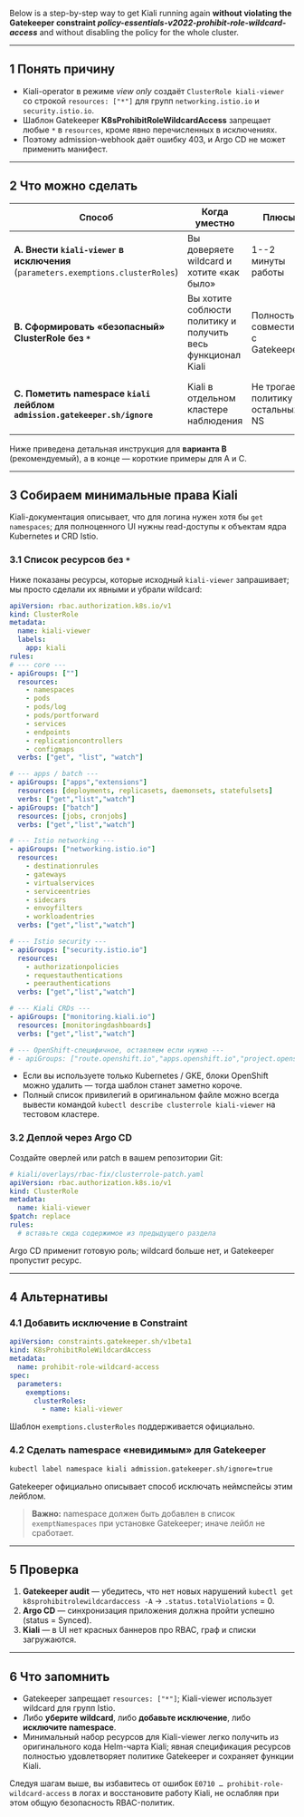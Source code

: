 Below is a step-by-step way to get Kiali running again **without violating the Gatekeeper constraint *policy-essentials-v2022-prohibit-role-wildcard-access*** and without disabling the policy for the whole cluster.

---

## 1  Понять причину

* Kiali-operator в режиме *view only* создаёт `ClusterRole kiali-viewer` со строкой
  `resources: ["*"]` для групп `networking.istio.io` и `security.istio.io`.
* Шаблон Gatekeeper **K8sProhibitRoleWildcardAccess** запрещает любые `*` в `resources`, кроме явно перечисленных в исключениях.
* Поэтому admission-webhook даёт ошибку 403, и Argo CD не может применить манифест.

---

## 2  Что можно сделать

| Способ                                                                               | Когда уместно                                                | Плюсы                              | Минусы                                           |
| ------------------------------------------------------------------------------------ | ------------------------------------------------------------ | ---------------------------------- | ------------------------------------------------ |
| **A. Внести `kiali-viewer` в исключения** <br>(`parameters.exemptions.clusterRoles`) | Вы доверяете wildcard и хотите «как было»                    | 1--2 минуты работы                 | Политика перестаёт работать именно для этой роли |
| **B. Сформировать «безопасный» ClusterRole без `*`**                                 | Вы хотите соблюсти политику и получить весь функционал Kiali | Полностью совместимо с Gatekeeper  | Нужно перечислить ресурсы вручную                |
| **C. Пометить namespace `kiali` лейблом `admission.gatekeeper.sh/ignore`**           | Kiali в отдельном кластере наблюдения                        | Не трогает политику в остальных NS | Политика не проверяет всё, что находится в NS    |

Ниже приведена детальная инструкция для **варианта B** (рекомендуемый), а в конце — короткие примеры для A и C.

---

## 3  Собираем минимальные права Kiali

Kiali-документация описывает, что для логина нужен хотя бы `get namespaces`; для полноценного UI нужны read-доступы к объектам ядра Kubernetes и CRD Istio.

### 3.1 Список ресурсов без `*`

Ниже показаны ресурсы, которые исходный `kiali-viewer` запрашивает; мы просто сделали их явными и убрали wildcard:

```yaml
apiVersion: rbac.authorization.k8s.io/v1
kind: ClusterRole
metadata:
  name: kiali-viewer
  labels:
    app: kiali
rules:
# --- core ---
- apiGroups: [""]
  resources:
    - namespaces
    - pods
    - pods/log
    - pods/portforward
    - services
    - endpoints
    - replicationcontrollers
    - configmaps
  verbs: ["get", "list", "watch"]

# --- apps / batch ---
- apiGroups: ["apps","extensions"]
  resources: [deployments, replicasets, daemonsets, statefulsets]
  verbs: ["get","list","watch"]
- apiGroups: ["batch"]
  resources: [jobs, cronjobs]
  verbs: ["get","list","watch"]

# --- Istio networking ---
- apiGroups: ["networking.istio.io"]
  resources:
    - destinationrules
    - gateways
    - virtualservices
    - serviceentries
    - sidecars
    - envoyfilters
    - workloadentries
  verbs: ["get","list","watch"]

# --- Istio security ---
- apiGroups: ["security.istio.io"]
  resources:
    - authorizationpolicies
    - requestauthentications
    - peerauthentications
  verbs: ["get","list","watch"]

# --- Kiali CRDs ---
- apiGroups: ["monitoring.kiali.io"]
  resources: [monitoringdashboards]
  verbs: ["get","list","watch"]

# --- OpenShift-специфичное, оставляем если нужно ---
# - apiGroups: ["route.openshift.io","apps.openshift.io","project.openshift.io"] …
```

* Если вы используете только Kubernetes / GKE, блоки OpenShift можно удалить — тогда шаблон станет заметно короче.
* Полный список привилегий в оригинальном файле можно всегда вывести командой
  `kubectl describe clusterrole kiali-viewer` на тестовом кластере.

### 3.2 Деплой через Argo CD

Создайте оверлей или patch в вашем репозитории Git:

```yaml
# kiali/overlays/rbac-fix/clusterrole-patch.yaml
apiVersion: rbac.authorization.k8s.io/v1
kind: ClusterRole
metadata:
  name: kiali-viewer
$patch: replace
rules:
  # вставьте сюда содержимое из предыдущего раздела
```

Argo CD применит готовую роль; wildcard больше нет, и Gatekeeper пропустит ресурс.

---

## 4  Альтернативы

### 4.1  Добавить исключение в Constraint

```yaml
apiVersion: constraints.gatekeeper.sh/v1beta1
kind: K8sProhibitRoleWildcardAccess
metadata:
  name: prohibit-role-wildcard-access
spec:
  parameters:
    exemptions:
      clusterRoles:
        - name: kiali-viewer
```

Шаблон `exemptions.clusterRoles` поддерживается официально.

### 4.2  Сделать namespace «невидимым» для Gatekeeper

```bash
kubectl label namespace kiali admission.gatekeeper.sh/ignore=true
```

Gatekeeper официально описывает способ исключать неймспейсы этим лейблом.

> **Важно:** namespace должен быть добавлен в список `exemptNamespaces` при установке Gatekeeper; иначе лейбл не сработает.

---

## 5  Проверка

1. **Gatekeeper audit** — убедитесь, что нет новых нарушений
   `kubectl get k8sprohibitrolewildcardaccess -A` → `.status.totalViolations` = 0.
2. **Argo CD** — синхронизация приложения должна пройти успешно (status = Synced).
3. **Kiali** — в UI нет красных баннеров про RBAC, граф и списки загружаются.

---

## 6  Что запомнить

* Gatekeeper запрещает `resources: ["*"]`; Kiali-viewer использует wildcard для групп Istio.
* Либо **уберите wildcard**, либо **добавьте исключение**, либо **исключите namespace**.
* Минимальный набор ресурсов для Kiali-viewer легко получить из оригинального кода Helm-чарта Kiali; явная спецификация ресурсов полностью удовлетворяет политике Gatekeeper и сохраняет функции Kiali.

Следуя шагам выше, вы избавитесь от ошибок `E0710 … prohibit-role-wildcard-access` в логах и восстановите работу Kiali, не ослабляя при этом общую безопасность RBAC-политик.
